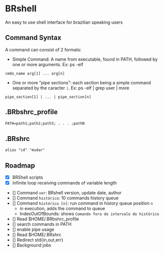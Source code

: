 # BRshell

An easy to use shell interface for brazilian speaking users

## Command Syntax

A command can consist of 2 formats:

- Simple Command: A name from executable, found in PATH, followed by one or more arguments. Ex: ps -elf

`cmdo_name arg[1] ... arg[n]`

- One or more "pipe sections": each section being a simple command separated by the caracter `|`. Ex: ps -elf | grep user | more

`pipe_section[1] | ... | pipe_section[n]`

## .BRbshrc_profile

```txt
PATH=path1;path2;path3; . . . ;pathN
```

## .BRshrc

```txt
alias "cd" "mudar"
```

## Roadmap

- [x] BRShell scripts
- [x] Infinite loop receiving commands of variable length
- [] Command `ver`: BRshell version, update date, author
- [] Command `histórico`: 10 commands history queue
- [] Command `histórico [n]`: run command in history queue position `n`
    - in execution, adds the command to queue
    - IndexOutOfBounds: shows `Comando fora do intervalo do histórico`
- [] Read $HOME/.BRbshrc_profile
- [] search commands in PATH
- [] enable pipe usage
- [] Read $HOME/.BRshrc
- [] Redirect std{in,out,err}
- [] Background jobs